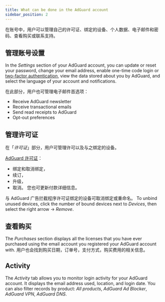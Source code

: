 ```yaml
---
title: What can be done in the AdGuard account
sidebar_position: 2
---
```


在账号中，用户可以管理自己的许可证、绑定的设备、个人数据、电子邮件和密码、查看购买或联系支持。

## 管理账号设置

In the *Settings* section of your AdGuard account, you can update or reset your password, change your email address, enable one-time code login or [two-factor authentication](../2fa), view the data stored about you by AdGuard, and select the language of your account and notifications.

在此部分，用户也可管理电子邮件首选项：

- Receive AdGuard newsletter
- Receive transactional emails
- Send read receipts to AdGuard
- Opt-out preferences

## 管理许可证

在「*许可证*」部分，用户可管理许可以及与之绑定的设备。

[AdGuard 许可证](../../license/what-is)：

- 绑定和取消绑定，
- 续订，
- 升级，
- 取消。 您也可更新付款详细信息。

与 AdGuard 广告拦截程序许可证绑定的设备可取消绑定或重命名。 To unbind unused devices, click the number of bound devices next to *Devices*, then select the right arrow → *Remove*.

## 查看购买

The *Purchases* section displays all the licenses that you have ever purchased using the email account you registered your AdGuard account with. 用户也会找到购买日期，订单号，支付方式，购买费用的相关信息。

## Activity

The *Activity* tab allows you to monitor login activity for your AdGuard account. It displays the email address used, location, and login date. You can also filter records by product: *All products*, *AdGuard Ad Blocker*, *AdGuard VPN*, *AdGuard DNS*.
